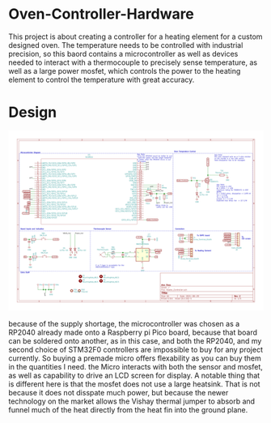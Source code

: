 # Oven-Controller-Hardware

This project is about creating a controller for a heating element for a custom designed oven. The temperature needs to be controlled with industrial precision, so this baord contains a microcontroller as well as devices needed to interact with a thermocouple to precisely sense temperature, as well as a large power mosfet, which controls the power to the heating element to control the temperature with great accuracy. 

# Design

![schematic](Heater_Controller.svg)

because of the supply shortage, the microcontroller was chosen as a RP2040 already made onto a Raspberry pi Pico board, because that board can be soldered onto another, as in this case, and both the RP2040, and my second choice of STM32F0 controllers are impossible to buy for any project currently. So buying a premade micro offers flexability as you can buy them in the quantities I need. the Micro interacts with both the sensor and mosfet, as well as capability to drive an LCD screen for display. A notable thing that is different here is that the mosfet does not use a large heatsink. That is not because it does not disspate much power, but because the newer technology on the market allows the Vishay thermal jumper to absorb and funnel much of the heat directly from the heat fin into the ground plane.

